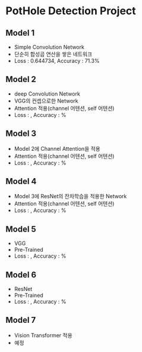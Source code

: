 # PotHole Detection Project

## Model 1
+ Simple Convolution Network
+ 단순히 합성곱 연산을 쌓은 네트워크
+ Loss : 0.644734, Accuracy : 71.3%


## Model 2
+ deep Convolution Network
+ VGG의 컨셉으로한 Network
+ Attention 적용(channel 어텐션, self 어텐션)
+ Loss : , Accuracy : %

## Model 3
+ Model 2에 Channel Attention을 적용
+ Attention 적용(channel 어텐션, self 어텐션)
+ Loss : , Accuracy : %

## Model 4
+ Model 3에 ResNet의 잔차학습을 적용한 Network
+ Attention 적용(channel 어텐션, self 어텐션)
+ Loss : , Accuracy : %

## Model 5
+ VGG
+ Pre-Trained
+ Loss : , Accuracy : %

## Model 6
+ ResNet
+ Pre-Trained
+ Loss : , Accuracy : %

## Model 7
+ Vision Transformer 적용
+ 예정